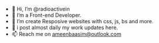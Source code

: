 - 👋 Hi, I’m @radioactivein
- 👀 I’m a Front-end Developer.
- 🌱 I’m create Resposive websites with css, js, bs and more.
- 💞️ i post almost daily my work updates here.
- 📫 Reach me on ameenbaasim@outlook.com 

<!---
radioactivein/radioactivein is a ✨ special ✨ repository because its `README.md` (this file) appears on your GitHub profile.
You can click the Preview link to take a look at your changes.
--->
